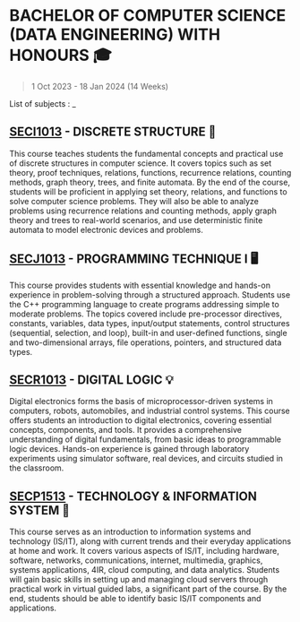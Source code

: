 # **BACHELOR OF COMPUTER SCIENCE (DATA ENGINEERING) WITH HONOURS 🎓**

> 1 Oct 2023 - 18 Jan 2024 (14 Weeks)

<summary>List of subjects : _</summary> 

## [SECI1013](https://github.com/firzanabadrus/SECPH-1/tree/main/SECI1013-Discrete%20Structure) - DISCRETE STRUCTURE 📏
This course teaches students the fundamental concepts and practical use of discrete structures in computer science. It covers topics such as set theory, proof techniques, relations, functions, recurrence relations, counting methods, graph theory, trees, and finite automata. By the end of the course, students will be proficient in applying set theory, relations, and functions to solve computer science problems. They will also be able to analyze problems using recurrence relations and counting methods, apply graph theory and trees to real-world scenarios, and use deterministic finite automata to model electronic devices and problems.

## [SECJ1013](https://github.com/firzanabadrus/SECPH-1/tree/main/SECJ1013-Programming%20Technique%20I) - PROGRAMMING TECHNIQUE I 🖥️
This course provides students with essential knowledge and hands-on experience in problem-solving through a structured approach. Students use the C++ programming language to create programs addressing simple to moderate problems. The topics covered include pre-processor directives, constants, variables, data types, input/output statements, control structures (sequential, selection, and loop), built-in and user-defined functions, single and two-dimensional arrays, file operations, pointers, and structured data types.

## [SECR1013](https://github.com/firzanabadrus/SECPH-1/tree/main/SECR1013-Digital%20Logic) - DIGITAL LOGIC 💡
Digital electronics forms the basis of microprocessor-driven systems in computers, robots, automobiles, and industrial control systems. This course offers students an introduction to digital electronics, covering essential concepts, components, and tools. It provides a comprehensive understanding of digital fundamentals, from basic ideas to programmable logic devices. Hands-on experience is gained through laboratory experiments using simulator software, real devices, and circuits studied in the classroom.

## [SECP1513](https://github.com/firzanabadrus/SECPH-1/tree/main/SECP1513-Technology%26Information%20System) - TECHNOLOGY & INFORMATION SYSTEM 💾
This course serves as an introduction to information systems and technology (IS/IT), along with current trends and their everyday applications at home and work. It covers various aspects of IS/IT, including hardware, software, networks, communications, internet, multimedia, graphics, systems applications, 4IR, cloud computing, and data analytics. Students will gain basic skills in setting up and managing cloud servers through practical work in virtual guided labs, a significant part of the course. By the end, students should be able to identify basic IS/IT components and applications.






